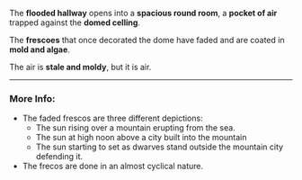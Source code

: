 The **flooded hallway** opens into a **spacious round room**, a **pocket of air** trapped against the **domed celling**.

The **frescoes** that once decorated the dome have faded and are coated in **mold and algae**.  

The air is **stale and moldy**, but it is air.

---

### More Info:

* The faded frescos are three different depictions:
  * The sun rising over a mountain erupting from the sea.
  * The sun at high noon above a city built into the mountain
  * The sun starting to set as dwarves stand outside the mountain city defending it.
* The frecos are done in an almost cyclical nature.


